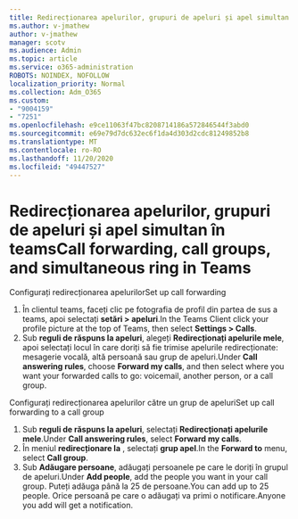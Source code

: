 ```yaml
---
title: Redirecționarea apelurilor, grupuri de apeluri și apel simultan în teams
ms.author: v-jmathew
author: v-jmathew
manager: scotv
ms.audience: Admin
ms.topic: article
ms.service: o365-administration
ROBOTS: NOINDEX, NOFOLLOW
localization_priority: Normal
ms.collection: Adm_O365
ms.custom:
- "9004159"
- "7251"
ms.openlocfilehash: e9ce11063f47bc8208714186a572846544f3abd0
ms.sourcegitcommit: e69e79d7dc632ec6f1da4d303d2cdc81249852b8
ms.translationtype: MT
ms.contentlocale: ro-RO
ms.lasthandoff: 11/20/2020
ms.locfileid: "49447527"
---
```

# <a name="call-forwarding-call-groups-and-simultaneous-ring-in-teams"></a><span data-ttu-id="77c0a-102">Redirecționarea apelurilor, grupuri de apeluri și apel simultan în teams</span><span class="sxs-lookup"><span data-stu-id="77c0a-102">Call forwarding, call groups, and simultaneous ring in Teams</span></span>

<span data-ttu-id="77c0a-103">Configurați redirecționarea apelurilor</span><span class="sxs-lookup"><span data-stu-id="77c0a-103">Set up call forwarding</span></span>

1. <span data-ttu-id="77c0a-104">În clientul teams, faceți clic pe fotografia de profil din partea de sus a teams, apoi selectați **setări > apeluri**.</span><span class="sxs-lookup"><span data-stu-id="77c0a-104">In the Teams Client click your profile picture at the top of Teams, then select **Settings > Calls**.</span></span>
2. <span data-ttu-id="77c0a-105">Sub **reguli de răspuns la apeluri**, alegeți **Redirecționați apelurile mele**, apoi selectați locul în care doriți să fie trimise apelurile redirecționate: mesagerie vocală, altă persoană sau grup de apeluri.</span><span class="sxs-lookup"><span data-stu-id="77c0a-105">Under **Call answering rules**, choose **Forward my calls**, and then select where you want your forwarded calls to go: voicemail, another person, or a call group.</span></span>

<span data-ttu-id="77c0a-106">Configurați redirecționarea apelurilor către un grup de apeluri</span><span class="sxs-lookup"><span data-stu-id="77c0a-106">Set up call forwarding to a call group</span></span>

1. <span data-ttu-id="77c0a-107">Sub **reguli de răspuns la apeluri**, selectați **Redirecționați apelurile mele**.</span><span class="sxs-lookup"><span data-stu-id="77c0a-107">Under **Call answering rules**, select **Forward my calls**.</span></span>
2. <span data-ttu-id="77c0a-108">În meniul **redirecționare la** , selectați **grup apel**.</span><span class="sxs-lookup"><span data-stu-id="77c0a-108">In the **Forward to** menu, select **Call group**.</span></span>
3. <span data-ttu-id="77c0a-109">Sub **Adăugare persoane**, adăugați persoanele pe care le doriți în grupul de apeluri.</span><span class="sxs-lookup"><span data-stu-id="77c0a-109">Under **Add people**, add the people you want in your call group.</span></span> <span data-ttu-id="77c0a-110">Puteți adăuga până la 25 de persoane.</span><span class="sxs-lookup"><span data-stu-id="77c0a-110">You can add up to 25 people.</span></span> <span data-ttu-id="77c0a-111">Orice persoană pe care o adăugați va primi o notificare.</span><span class="sxs-lookup"><span data-stu-id="77c0a-111">Anyone you add will get a notification.</span></span>
